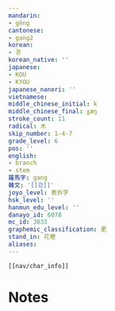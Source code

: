 ```yaml
---
mandarin:
- gěng
cantonese:
- gang2
korean:
- 경
korean_native: ''
japanese:
- KOU
- KYOU
japanese_nanori: ''
vietnamese:
middle_chinese_initial: k
middle_chinese_final: ɣæŋ
stroke_count: 11
radical: 木
skip_number: 1-4-7
grade_level: 6
pos: ''
english:
- branch
- stem
羅馬字: gang
韓文: '[[강]]'
joyo_level: 表外字
hsk_level: ''
hanmun_edu_level: ''
danayo_id: 6078
mc_id: 3033
graphemic_classification: 更
stand_in: 花梗
aliases:
---
```

```meta-bind-embed
[[nav/char_info]]
```

# Notes
